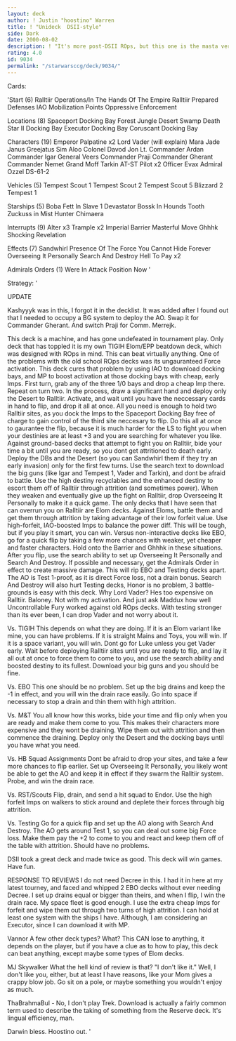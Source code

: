 ```yaml
---
layout: deck
author: ! Justin "hoostino" Warren
title: ! "Unideck  DSII-style"
side: Dark
date: 2000-08-02
description: ! "It's more post-DSII ROps, but this one is the masta version. It focuses on fortifying Ralltiir quickly using guaran-teed quick activation and setting up huge force loss while keeping their drains at bay long enough to give you the win."
rating: 4.0
id: 9034
permalink: "/starwarsccg/deck/9034/"
---
```

Cards: 

'Start (6)
Ralltiir Operations/In The Hands Of The Empire
Ralltiir
Prepared Defenses
IAO
Mobilization Points
Oppressive Enforcement

Locations (8)
Spaceport Docking Bay
Forest
Jungle
Desert
Swamp
Death Star II Docking Bay
Executor Docking Bay
Coruscant Docking Bay

Characters (19)
Emperor Palpatine x2
Lord Vader (will explain)
Mara Jade
Janus Greejatus
Sim Aloo
Colonel Davod Jon
Lt. Commander Ardan
Commander Igar
General Veers
Commander Praji
Commander Gherant
Commander Nemet
Grand Moff Tarkin
AT-ST Pilot x2
Officer Evax
Admiral Ozzel
DS-61-2

Vehicles (5)
Tempest Scout 1
Tempest Scout 2
Tempest Scout 5
Blizzard 2
Tempest 1

Starships (5)
Boba Fett In Slave 1
Devastator
Bossk In Hounds Tooth
Zuckuss in Mist Hunter
Chimaera

Interrupts (9)
Alter x3
Trample x2
Imperial Barrier
Masterful Move
Ghhhk
Shocking Revelation

Effects (7)
Sandwhirl
Presence Of The Force
You Cannot Hide Forever
Overseeing It Personally
Search And Destroy
Hell To Pay x2

Admirals Orders (1)
Were In Attack Position Now
'

Strategy: '

UPDATE

Kashyyyk was in this, I forgot it in the decklist. It was added after I found out that I needed to occupy a BG system to deploy the AO. Swap it for Commander Gherant. And switch Praji for Comm. Merrejk.

This deck is a machine, and has gone undefeated in tournament play. Only deck that has toppled it is my own TIGIH Elom/EPP beatdown deck, which was designed with ROps in mind. This can beat virtually anything.
One of the problems with the old school ROps decks was its ungauranteed Force activation. This deck cures that problem by using IAO to download docking bays, and MP to boost activation at those docking bays with cheap, early Imps. First turn, grab any of the three 1/0 bays and drop a cheap Imp there. Repeat on turn two. In the process, draw a significant hand and deploy only the Desert to Ralltiir. Activate, and wait until you have the neccessary cards in hand to flip, and drop it all at once. All you need is enough to hold two Ralltiir sites, as you dock the Imps to the Spaceport Docking Bay free of charge to gain control of the third site neccesary to flip. Do this all at once to gaurantee the flip, because it is much harder for the LS to fight you when your destinies are at least +3 and you are searching for whatever you like.
Against ground-based decks that attempt to fight you on Ralltiir, bide your time a bit until you are ready, so you dont get attritioned to death early. Deploy the DBs and the Desert (so you can Sandwhirl them if they try an early invasion) only for the first few turns. Use the search text to download the big guns (like Igar and Tempest 1, Vader and Tarkin), and dont be afraid to battle. Use the high destiny recyclables and the enhanced destiny to escort them off of Ralltiir through attrition (and sometimes power). When they weaken and eventually give up the fight on Ralltiir, drop Overseeing It Personally to make it a quick game. The only decks that I have seen that can overrun you on Ralltiir are Elom decks. Against Eloms, battle them and get them through attrition by taking advantage of their low forfeit value. Use high-forfeit, IAO-boosted Imps to balance the power diff. This will be tough, but if you play it smart, you can win.
Versus non-interactive decks like EBO, go for a quick flip by taking a few more chances with weaker, yet cheaper and faster characters. Hold onto the Barrier and Ghhhk in these situations. After you flip, use the search ability to set up Overseeing It Personally and Search And Destroy. If possible and necessary, get the Admirals Order in effect to create massive damage. This will rip EBO and Testing decks apart. The AO is Test 1-proof, as it is direct Force loss, not a drain bonus. Search And Destroy will also hurt Testing decks, Honor is no problem, 3 battle-grounds is easy with this deck.
Why Lord Vader? Hes too expensive on Ralltiir. Baloney. Not with my activation. And just ask Maddux how well Uncontrollable Fury worked against old ROps decks. With testing stronger than its ever been, I can drop Vader and not worry about it.

Vs. TIGIH
This depends on what they are doing. If it is an Elom variant like mine, you can have problems. If it is straight Mains and Toys, you will win. If it is a space variant, you will win. Dont go for Luke unless you get Vader early. Wait before deploying Ralltiir sites until you are ready to flip, and lay it all out at once to force them to come to you, and use the search ability and boosted destiny to its fullest. Download your big guns and you should be fine.

Vs. EBO
This one should be no problem. Set up the big drains and keep the -1 in effect, and you will win the drain race easily. Go into space if necessary to stop a drain and thin them with high attrition.

Vs. M&T
You all know how this works, bide your time and flip only when you are ready and make them come to you. This makes their characters more expensive and they wont be draining. Wipe them out with attrition and then commence the draining. Deploy only the Desert and the docking bays until you have what you need.

Vs. HB Squad Assignments
Dont be afraid to drop your sites, and take a few more chances to flip earlier. Set up Overseeing It Personally, you likely wont be able to get the AO and keep it in effect if they swarm the Ralltiir system. Probe, and win the drain race.

Vs. RST/Scouts
Flip, drain, and send a hit squad to Endor. Use the high forfeit Imps on walkers to stick around and deplete their forces through big attrition.

Vs. Testing
Go for a quick flip and set up the AO along with Search And Destroy. The AO gets around Test 1, so you can deal out some big Force loss. Make them pay the +2 to come to you and react and keep them off of the table with attrition. Should have no problems.

DSII took a great deck and made twice as good. This deck will win games. Have fun.

RESPONSE TO REVIEWS
I do not need Decree in this. I had it in here at my latest tourney, and faced and whipped 2 EBO decks without ever needing Decree. I set up drains equal or bigger than theirs, and when I flip, I win the drain race.
My space fleet is good enough. I use the extra cheap Imps for forfeit and wipe them out through two turns of high attrition. I can hold at least one system with the ships I have. Although, I am considering an Executor, since I can download it with MP.

Vannor A few other deck types? What? This CAN lose to anything, it depends on the player, but if you have a clue as to how to play, this deck can beat anything, except maybe some types of Elom decks.

MJ Skywalker What the hell kind of review is that? "I don't like it." Well, I don't like you, either, but at least I have reasons, like your Mom gives a crappy blow job. Go sit on a pole, or maybe something you wouldn't enjoy as much.

ThaBrahmaBul - No, I don't play Trek. Download is actually a fairly common term used to describe the taking of something from the Reserve deck. It's lingual efficiency, man.

Darwin bless. Hoostino out.
'
